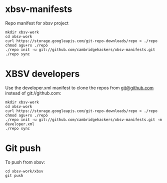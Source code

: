 xbsv-manifests
==============

Repo manifest for xbsv project

    mkdir xbsv-work
    cd xbsv-work
    curl https://storage.googleapis.com/git-repo-downloads/repo > ./repo
    chmod agu+rx ./repo
    ./repo init -u git://github.com/cambridgehackers/xbsv-manifests.git
    ./repo sync


XBSV developers
===============

Use the developer.xml manifest to clone the repos from git@github.com instead of git://github.com:

    mkdir xbsv-work
    cd xbsv-work
    curl https://storage.googleapis.com/git-repo-downloads/repo > ./repo
    chmod agu+rx ./repo
    ./repo init -u git://github.com/cambridgehackers/xbsv-manifests.git -m developer.xml
    ./repo sync


Git push
========

To push from xbsv:

    cd xbsv-work/xbsv
    git push
